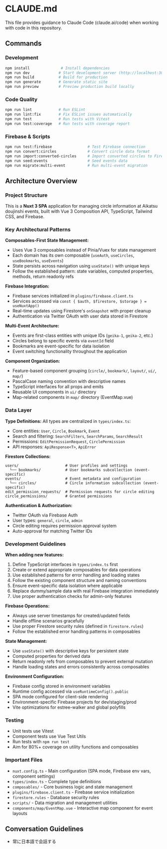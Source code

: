 # CLAUDE.md

This file provides guidance to Claude Code (claude.ai/code) when working with code in this repository.

## Commands

### Development
```bash
npm install              # Install dependencies
npm run dev             # Start development server (http://localhost:3000)
npm run build           # Build for production
npm run generate        # Generate static site
npm run preview         # Preview production build locally
```

### Code Quality
```bash
npm run lint            # Run ESLint
npm run lint:fix        # Fix ESLint issues automatically
npm run test            # Run tests with Vitest
npm run test:coverage   # Run tests with coverage report
```

### Firebase & Scripts
```bash
npm run test:firebase                # Test Firebase connection
npm run convert:circles              # Convert circle data format
npm run import:converted-circles     # Import converted circles to Firestore
npm run seed:events                  # Seed events data
npm run migrate:multi-event          # Run multi-event migration
```

## Architecture Overview

### Project Structure
This is a **Nuxt 3 SPA** application for managing circle information at Aikatsu doujinshi events, built with Vue 3 Composition API, TypeScript, Tailwind CSS, and Firebase.

### Key Architectural Patterns

**Composables-First State Management:**
- Uses Vue 3 composables instead of Pinia/Vuex for state management
- Each domain has its own composable (`useAuth`, `useCircles`, `useBookmarks`, `useEvents`)
- State persists across navigation using `useState()` with unique keys
- Follow the established pattern: state variables, computed properties, methods, return readonly refs

**Firebase Integration:**
- Firebase services initialized in `plugins/firebase.client.ts`
- Services accessed via `const { $auth, $firestore, $storage } = useNuxtApp()`
- Real-time updates using Firestore's `onSnapshot` with proper cleanup
- Authentication via Twitter OAuth with user data stored in Firestore

**Multi-Event Architecture:**
- Events are first-class entities with unique IDs (`geika-1`, `geika-2`, etc.)
- Circles belong to specific events via `eventId` field
- Bookmarks are event-specific for data isolation
- Event switching functionality throughout the application

**Component Organization:**
- Feature-based component grouping (`circle/`, `bookmark/`, `layout/`, `ui/`, `map/`)
- PascalCase naming convention with descriptive names
- TypeScript interfaces for all props and emits
- Reusable UI components in `ui/` directory
- Map-related components in `map/` directory (EventMap.vue)

### Data Layer

**Type Definitions:** All types are centralized in `types/index.ts`:
- Core entities: `User`, `Circle`, `Bookmark`, `Event`
- Search and filtering: `SearchFilters`, `SearchParams`, `SearchResult`
- Permissions: `EditPermissionRequest`, `CirclePermission`
- API responses: `ApiResponse<T>`, `ApiError`

**Firestore Collections:**
```
users/                     # User profiles and settings
  └── bookmarks/           # User bookmarks subcollection (event-specific)
events/                    # Event metadata and configuration
  └── circles/             # Circle information subcollection (event-specific)
edit_permission_requests/  # Permission requests for circle editing
circle_permissions/        # Granted permissions
```

**Authentication & Authorization:**
- Twitter OAuth via Firebase Auth
- User types: `general`, `circle`, `admin`
- Circle editing requires permission approval system
- Auto-approval for matching Twitter IDs

### Development Guidelines

**When adding new features:**
1. Define TypeScript interfaces in `types/index.ts` first
2. Create or extend appropriate composables for data operations
3. Use established patterns for error handling and loading states
4. Follow the existing component structure and naming conventions
5. Ensure event-specific data isolation where applicable
6. Replace dummy/sample data with real Firebase integration immediately
7. Use proper authentication checks for admin-only features

**Firebase Operations:**
- Always use server timestamps for created/updated fields
- Handle offline scenarios gracefully
- Use proper Firestore security rules (defined in `firestore.rules`)
- Follow the established error handling patterns in composables

**State Management:**
- Use `useState()` with descriptive keys for persistent state
- Computed properties for derived data
- Return readonly refs from composables to prevent external mutation
- Handle loading states and errors consistently across composables

**Environment Configuration:**
- Firebase config stored in environment variables
- Runtime config accessed via `useRuntimeConfig().public`
- SPA mode configured for client-side rendering
- Environment-specific Firebase projects for dev/staging/prod
- Vite optimizations for estree-walker and global polyfills

### Testing
- Unit tests use Vitest
- Component tests use Vue Test Utils
- Run tests with `npm run test`
- Aim for 80%+ coverage on utility functions and composables

### Important Files
- `nuxt.config.ts` - Main configuration (SPA mode, Firebase env vars, component settings)
- `types/index.ts` - Complete type definitions
- `composables/` - Core business logic and state management
- `plugins/firebase.client.ts` - Firebase service initialization
- `firestore.rules` - Database security rules
- `scripts/` - Data migration and management utilities
- `components/map/EventMap.vue` - Interactive map component for event layouts

## Conversation Guidelines
- 常に日本語で会話する